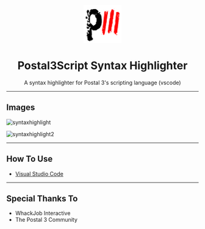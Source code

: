 <p align="center"><img width="100" height="100" src="./icons/Postal3.png"></p>
<h1 align="center">Postal3Script Syntax Highlighter</h1>

<p align="center">A syntax highlighter for Postal 3's scripting language (vscode)</p>

---

## Images

![syntaxhighlight](https://whackjobint.github.io/postal3script/images/vscode.png)

![syntaxhighlight2](https://whackjobint.github.io/postal3script/images/vscode2.png)

---

## How To Use

-   [Visual Studio Code](https://code.visualstudio.com/Download)

---

## Special Thanks To

-	WhackJob Interactive
-	The Postal 3 Community